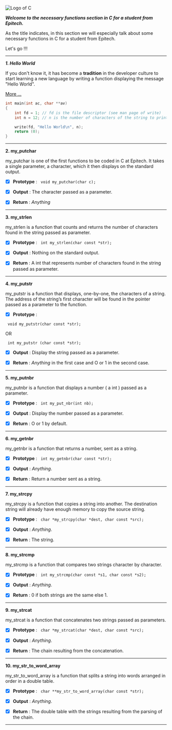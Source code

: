 ![Logo of C](https://encrypted-tbn0.gstatic.com/images?q=tbn%3AANd9GcRvSKZqs76ra9ZzvgCR51vCoFGA2HLQH3EvFg&usqp=CAU)

**_Welcome to the necessary functions section in C for a student from Epitech._**

As the title indicates, in this section we will especially talk about some necessary functions in C for a student from Epitech.

Let's go !!!

---

_**1. Hello World**_

If you don't know it, it has become a **tradition** in the developer culture to start learning a new language by writing a function displaying the message "Hello World".

[More ...](helloworld_knowmore.md)

```c
int main(int ac, char **av)
{
    int fd = 1; // fd is the file descriptor (see man page of write)
    int n = 12; // n is the number of characters of the string to print

    write(fd, "Hello World\n", n);
    return (0);
}
```
---

**2. my_putchar**

my_putchar is one of the first functions to be coded in C at Epitech. It takes a single parameter, a character, which it then displays on the standard output.

 -[x] **Prototype** : ``` void my_putchar(char c);```

 -[x] **Output** : The character passed as a parameter.

 -[x] **Return** : _Anything_

---

**3. my_strlen**

my_strlen is a function that counts and returns the number of characters found in the string passed as parameter.

 -[x] **Prototype** : ``` int my_strlen(char const *str);```

 -[x] **Output** : Nothing on the standard output.
 
 -[x] **Return** : A int that represents number of characters found in the string passed as parameter.


---

**4. my_putstr**

my_putstr is  a function that displays, one-by-one, the characters of a string.
The address of the string’s first character will be found in the pointer passed as a parameter to the function.

 -[x] **Prototype** : 
 
 ``` void my_putstr(char const *str);```
 
 OR
 
 ``` int my_putstr (char const *str);```

 -[x] **Output** : Display the string passed as a parameter.
 
 -[x] **Return** : _Anything_ in the first case and O or 1 in the second case. 

---

**5. my_putnbr**

my_putnbr is a function that displays a number ( a int ) passed as a parameter.

 -[x] **Prototype** : ``` int my_put_nbr(int nb);```

 -[x] **Output** : Display the number passed as a parameter.
 
 -[x] **Return** : O or 1 by default.
 
---

**6. my_getnbr**

my_getnbr is a function that returns a number, sent as a string.

 -[x] **Prototype** : ``` int my_getnbr(char const *str);```

 -[x] **Output** : _Anything_.
 
 -[x] **Return** : Return a number sent as a string.
 
---

**7. my_strcpy**

my_strcpy is a function that copies a string into another. The destination string will already have enough memory to copy the source string.

 -[x] **Prototype** : ``` char *my_strcpy(char *dest, char const *src);```

 -[x] **Output** : _Anything_.

 -[x] **Return** : The string.
 
---

**8. my_strcmp**

my_strcmp is a function that compares two strings character by character.

 -[x] **Prototype** : ``` int my_strcmp(char const *s1, char const *s2);```

 -[x] **Output** : _Anything_.

 -[x] **Return** : 0 if both strings are the same else 1.
 
---

**9. my_strcat**

my_strcat is a function that concatenates two strings passed as parameters.

 -[x] **Prototype** : ``` char *my_strcat(char *dest, char const *src);```

 -[x] **Output** : _Anything_.

 -[x] **Return** : The chain resulting from the concatenation.
 
---

**10. my_str_to_word_array**

my_str_to_word_array is a function that splits a string into words arranged in order in a double table.

 -[x] **Prototype** : ``` char **my_str_to_word_array(char const *str);```

 -[x] **Output** : _Anything_.

 -[x] **Return** : The double table with the strings resulting from the parsing of the chain.

---